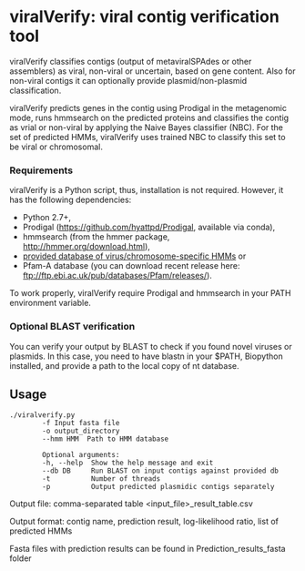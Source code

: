 # viralVerify: viral contig verification tool

viralVerify classifies contigs (output of metaviralSPAdes or other assemblers) as viral, non-viral or uncertain, 
based on gene content. Also for non-viral contigs it can optionally provide plasmid/non-plasmid classification.

viralVerify predicts genes in the contig using Prodigal in the metagenomic mode, runs hmmsearch on the predicted proteins 
and classifies the contig as vrial or non-viral by applying the Naive Bayes classifier (NBC). 
For the set of predicted HMMs, viralVerify uses trained NBC to classify this set to be viral or chromosomal. 

### Requirements

viralVerify is a Python script, thus, installation is not required. However, it has the following dependencies:

* Python 2.7+,
* Prodigal (https://github.com/hyattpd/Prodigal, available via conda),
* hmmsearch (from the hmmer package, http://hmmer.org/download.html),
* [provided database of virus/chromosome-specific HMMs](http://data.cab.spbu.ru/index.php/s/RogrHJtxBRrY7ec/download?path=%2F&files=nbc_hmms.hmm.gz)
 or 
* Pfam-A database (you can download recent release here: ftp://ftp.ebi.ac.uk/pub/databases/Pfam/releases/).

To work properly, viralVerify require Prodigal and hmmsearch in your PATH environment variable.


### Optional BLAST verification

You can verify your output by BLAST to check if you found novel viruses or plasmids. In this case, you need to have blastn in your $PATH, Biopython installed, and provide a path to the local copy of nt database. 

## Usage 

    ./viralverify.py 
            -f Input fasta file
            -o output_directory 
            --hmm HMM  Path to HMM database

            Optional arguments:
            -h, --help  Show the help message and exit
            --db DB     Run BLAST on input contigs against provided db
            -t          Number of threads
            -p          Output predicted plasmidic contigs separately


Output file: comma-separated table <input_file>_result_table.csv

Output format: contig name, prediction result, log-likelihood ratio, list of predicted HMMs
  
Fasta files with prediction results can be found in Prediction_results_fasta folder
  
